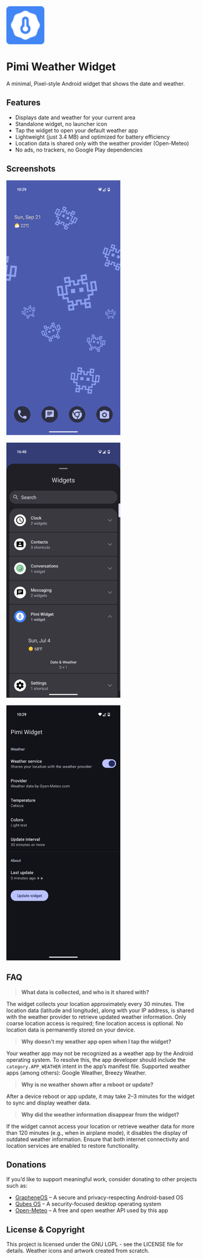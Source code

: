<img src="artwork/icon.svg" alt="Logo" width="100">

# Pimi Weather Widget

A minimal, Pixel-style Android widget that shows the date and weather.

## Features

* Displays date and weather for your current area
* Standalone widget, no launcher icon
* Tap the widget to open your default weather app
* Lightweight (just 3.4 MB) and optimized for battery efficiency
* Location data is shared only with the weather provider (Open-Meteo)
* No ads, no trackers, no Google Play dependencies

## Screenshots

<img src="fastlane/metadata/android/en-US/images/phoneScreenshots/screen1.png" width="300">
<br><br>
<img src="fastlane/metadata/android/en-US/images/phoneScreenshots/screen2.png" width="300">
<br><br>
<img src="fastlane/metadata/android/en-US/images/phoneScreenshots/screen3.png" width="300">

## FAQ

> **What data is collected, and who is it shared with?**

The widget collects your location approximately every 30 minutes. The location data (latitude and longitude), along with your IP address, is shared with the weather provider to retrieve updated weather information. Only coarse location access is required; fine location access is optional. No location data is permanently stored on your device.

> **Why doesn’t my weather app open when I tap the widget?**

Your weather app may not be recognized as a weather app by the Android operating system. To resolve this, the app developer should include the <code>category.APP_WEATHER</code> intent in the app’s manifest file. Supported weather apps (among others): Google Weather, Breezy Weather.

> **Why is no weather shown after a reboot or update?**

After a device reboot or app update, it may take 2–3 minutes for the widget to sync and display weather data.

> **Why did the weather information disappear from the widget?**

If the widget cannot access your location or retrieve weather data for more than 120 minutes (e.g., when in airplane mode), it disables the display of outdated weather information. Ensure that both internet connectivity and location services are enabled to restore functionality.

## Donations

If you’d like to support meaningful work, consider donating to other projects such as:

* [GrapheneOS](https://grapheneos.org/donate/) – A secure and privacy-respecting Android-based OS
* [Qubes OS](https://www.qubes-os.org/donate/) – A security-focused desktop operating system
* [Open-Meteo](https://open-meteo.com/en/docs#donate) – A free and open weather API used by this app

## License & Copyright

This project is licensed under the GNU LGPL - see the LICENSE file for details. Weather icons and artwork created from scratch.